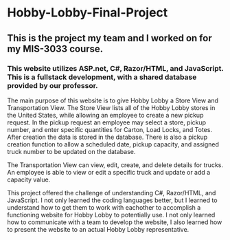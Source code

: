 # Hobby-Lobby-Final-Project

<h2>This is the project my team and I worked on for my MIS-3033 course.</h2>

<h3>
This website utilizes ASP.net, C#, Razor/HTML, and JavaScript. This is a fullstack development, with a shared database provided by our professor.
</h3>


<p>
The main purpose of this website is to give Hobby Lobby a Store View and Transportation View.
The Store View lists all of the Hobby Lobby stores in the United States, while allowing an employee to create a new pickup request.
  In the pickup request an employee may select a store, pickup number, and enter specific quantities for Carton, Load Locks, and Totes.
  After creation the data is stored in the database.
  There is also a pickup creation function to allow a scheduled date, pickup capacity, and assigned truck number to be updated on the database.
  
The Transportation View can view, edit, create, and delete details for trucks.
  An employee is able to view or edit a specific truck and update or add a capacity value.
</p>

<p>
  This project offered the challenge of understanding C#, Razor/HTML, and JavaScript. I not only learned the coding languages better, 
  but I learned to understand how to get them to work with eachother to accomplish a functioning website for Hobby Lobby to potentially use.
  I not only learned how to communicate with a team to develop the website, I also learned how to present the website to an actual Hobby Lobby representative.
</p>
